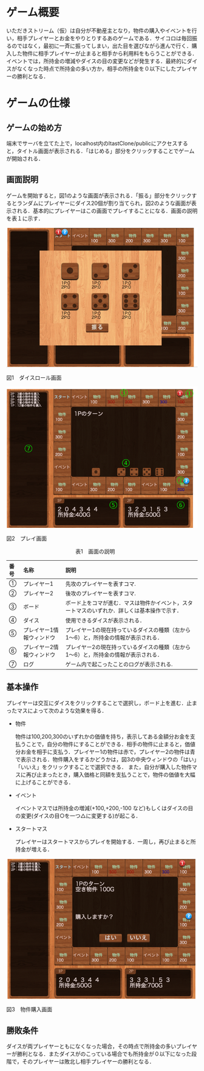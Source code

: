 # ゲーム概要
いただきストリーム（仮）は自分が不動産主となり，物件の購入やイベントを行い，相手プレイヤーとお金をやりとりするあのゲームである．サイコロは毎回振るのではなく，最初に一斉に振ってしまい，出た目を選びながら進んで行く．購入した物件に相手プレイヤーが止まると相手から利用料をもらうことができる．イベントでは，所持金の増減やダイスの目の変更などが発生する．最終的にダイスがなくなった時点で所持金の多い方か，相手の所持金を０以下にしたプレイヤーの勝利となる．

# ゲームの仕様
## ゲームの始め方
端末でサーバを立てた上で，localhost内のItastClone/publicにアクセスすると，タイトル画面が表示される．「はじめる」部分をクリックすることでゲームが開始される．

## 画面説明
ゲームを開始すると，図1のような画面が表示される．「振る」部分をクリックするとランダムにプレイヤーにダイス20個が割り当てられ，図2のような画面が表示される．基本的にプレイヤーはこの画面でプレイすることになる．画面の説明を表１に示す．

![fig1](https://github.com/Dued/ItastClone/blob/images/fig1.png)

図1　ダイスロール画面

![fig2](https://github.com/Dued/ItastClone/blob/images/fig2.png)

図2　プレイ画面

　　　　　　　　　　　　　表1　画面の説明

| 番号 | 名称 | 説明 | 
|:----|:----|:----| 
| ①  | プレイヤー1 | 先攻のプレイヤーを表すコマ. | 
| ②  | プレイヤー2 | 後攻のプレイヤーを表すコマ. | 
| ③  | ボード | ボード上をコマが進む．マスは物件かイベント，スタートマスのいずれか．詳しくは基本操作で示す． | 
| ④  | ダイス | 使用できるダイスが表示される． | 
| ⑤  | プレイヤー1情報ウィンドウ | プレイヤー1の現在持っているダイスの種類（左から1〜6）と，所持金の情報が表示される． | 
| ⑥  | プレイヤー2情報ウィンドウ | プレイヤー2の現在持っているダイスの種類（左から1〜6）と，所持金の情報が表示される． | 
| ⑦  | ログ | ゲーム内で起こったことのログが表示される. | 


## 基本操作
プレイヤーは交互にダイスをクリックすることで選択し，ボード上を進む．止まったマスによって次のような効果を得る．

- 物件

  物件は100,200,300のいずれかの価値を持ち，表示してある金額分お金を支払うことで，自分の物件にすることができる．相手の物件に止まると，価値分お金を相手に支払う．プレイヤー1の物件は赤で，プレイヤー2の物件は青で表示される．物件購入をするかどうかは，図3の中央ウィンドウの「はい」「いいえ」をクリックすることで選択できる．
  また，自分が購入した物件マスに再び止まったとき，購入価格と同額を支払うことで，物件の価値を大幅に上げることができる．

- イベント

  イベントマスでは所持金の増減(+100,+200,-100 など)もしくはダイスの目の変更(ダイスの目○を一つ△に変更する)が起こる．
  
- スタートマス

  プレイヤーはスタートマスからプレイを開始する．一周し，再び止まると所持金が増える．


![fig3](https://github.com/Dued/ItastClone/blob/images/fig3.png)

図3　物件購入画面

## 勝敗条件
ダイスが両プレイヤーともになくなった場合，その時点で所持金の多いプレイヤーが勝利となる．またダイスがのこっている場合でも所持金が０以下になった段階で，そのプレイヤーは敗北し相手プレイヤーの勝利となる．
